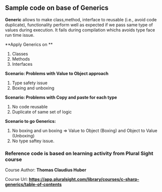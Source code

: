 ## Sample code on base of Generics

**Generic** allows to make class,method, interface to reusable (i.e., avoid code duplicate), functionality perform well as expected if we pass same type of values during execution. It fails during compilation whichs avoids type face run time issue.

**Apply Generics on **
1. Classes
2. Methods
3. Interfaces

**Scenario: Problems with Value to Object approach**
1. Type safety issue
2. Boxing and unboxing

**Scenario: Problems with Copy and paste for each type**
1. No code reusable
2. Duplicate of same set of logic

**Scenario to go Generics:**
1. No boxing and un boxing => Value to Object (Boxing) and Object to Value (Unboxing)
2. No type saftey issue.

### Reference code is based on learning activity from Plural Sight course
Course Author: **Thomas Claudius Huber**

Course Url: **https://app.pluralsight.com/library/courses/c-sharp-generics/table-of-contents**

